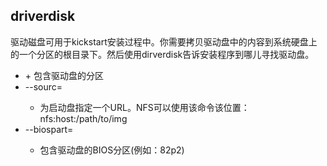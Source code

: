## driverdisk 

驱动磁盘可用于kickstart安装过程中。你需要拷贝驱动盘中的内容到系统硬盘上的一个分区的根目录下。然后使用dirverdisk告诉安装程序到哪儿寻找驱动盘。 



  + <partition>
    + 包含驱动盘的分区
  + --sourc=<url>
    + 为启动盘指定一个URL。NFS可以使用该命令该位置： nfs:host:/path/to/img  
  + --biospart=<part>
    + 包含驱动盘的BIOS分区(例如：82p2)

